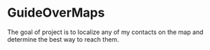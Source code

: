 # GuideOverMaps
The goal of project is to localize any of my contacts on the map and determine the best way to reach them.
